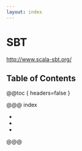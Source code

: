 ```yaml
---
layout: index
---
```

# SBT

<http://www.scala-sbt.org/>

## Table of Contents

@@toc { headers=false }

@@@ index

- [ ](installation.md)
- [ ](basics.md)
- [ ](plugins/index.md)

@@@
